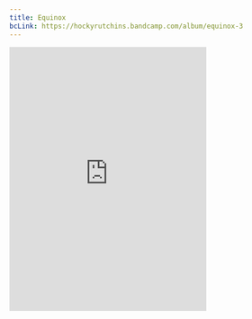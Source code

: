 ```yaml
---
title: Equinox
bcLink: https://hockyrutchins.bandcamp.com/album/equinox-3
---
```

<iframe style="border: 0; width: 350px; height: 470px;" src="https://bandcamp.com/EmbeddedPlayer/album=1168004930/size=large/bgcol=181a1b/linkcol=056cc4/tracklist=false/transparent=true/" seamless><a href="https://hockyrutchins.bandcamp.com/album/equinox-3">equinox by Rocky Hutchins</a></iframe>
